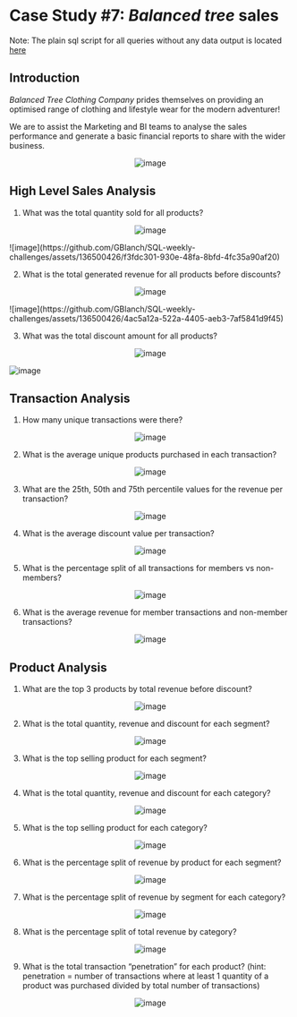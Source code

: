 
#  Case Study #7: _Balanced tree_ sales

Note: The plain sql script for all queries without any data output is located [here]()


## Introduction

_Balanced Tree Clothing Company_ prides themselves on providing an optimised range of clothing and lifestyle wear for the modern adventurer!

We are to assist the Marketing and BI teams to analyse the sales performance and generate a basic financial reports to share with the wider business.

<p align="center">
  <img src="https://github.com/GBlanch/SQL-weekly-challenges/assets/" alt="image">
</p>

## High Level Sales Analysis

1. What was the total quantity sold for all products?

<p align="center">
  <img src="https://github.com/GBlanch/SQL-weekly-challenges/assets/" alt="image">
</p>
![image](https://github.com/GBlanch/SQL-weekly-challenges/assets/136500426/f3fdc301-930e-48fa-8bfd-4fc35a90af20)


2. What is the total generated revenue for all products before discounts?

<p align="center">
  <img src="https://github.com/GBlanch/SQL-weekly-challenges/assets/" alt="image">
</p>
![image](https://github.com/GBlanch/SQL-weekly-challenges/assets/136500426/4ac5a12a-522a-4405-aeb3-7af5841d9f45)


3. What was the total discount amount for all products?

<p align="center">
  <img src="https://github.com/GBlanch/SQL-weekly-challenges/assets/" alt="image">
</p>

![image](https://github.com/GBlanch/SQL-weekly-challenges/assets/136500426/44b87458-24f9-4eda-b300-9b79c2743dff)



## Transaction Analysis

1. How many unique transactions were there?
<p align="center">
  <img src="https://github.com/GBlanch/SQL-weekly-challenges/assets/" alt="image">
</p>


2. What is the average unique products purchased in each transaction?
<p align="center">
  <img src="https://github.com/GBlanch/SQL-weekly-challenges/assets/" alt="image">
</p>


3. What are the 25th, 50th and 75th percentile values for the revenue per transaction?
<p align="center">
  <img src="https://github.com/GBlanch/SQL-weekly-challenges/assets/" alt="image">
</p>


4. What is the average discount value per transaction?
<p align="center">
  <img src="https://github.com/GBlanch/SQL-weekly-challenges/assets/" alt="image">
</p>


5. What is the percentage split of all transactions for members vs non-members?
<p align="center">
  <img src="https://github.com/GBlanch/SQL-weekly-challenges/assets/" alt="image">
</p>


6. What is the average revenue for member transactions and non-member transactions?
<p align="center">
  <img src="https://github.com/GBlanch/SQL-weekly-challenges/assets/" alt="image">
</p>


## Product Analysis

1. What are the top 3 products by total revenue before discount?
<p align="center">
  <img src="https://github.com/GBlanch/SQL-weekly-challenges/assets/" alt="image">
</p>


2. What is the total quantity, revenue and discount for each segment?
<p align="center">
  <img src="https://github.com/GBlanch/SQL-weekly-challenges/assets/" alt="image">
</p>


3. What is the top selling product for each segment?
<p align="center">
  <img src="https://github.com/GBlanch/SQL-weekly-challenges/assets/" alt="image">
</p>


4. What is the total quantity, revenue and discount for each category?
<p align="center">
  <img src="https://github.com/GBlanch/SQL-weekly-challenges/assets/" alt="image">
</p>


5. What is the top selling product for each category?
<p align="center">
  <img src="https://github.com/GBlanch/SQL-weekly-challenges/assets/" alt="image">
</p>


6. What is the percentage split of revenue by product for each segment?
<p align="center">
  <img src="https://github.com/GBlanch/SQL-weekly-challenges/assets/" alt="image">
</p>


7. What is the percentage split of revenue by segment for each category?
<p align="center">
  <img src="https://github.com/GBlanch/SQL-weekly-challenges/assets/" alt="image">
</p>


8. What is the percentage split of total revenue by category?
<p align="center">
  <img src="https://github.com/GBlanch/SQL-weekly-challenges/assets/" alt="image">
</p>


9. What is the total transaction “penetration” for each product? (hint: penetration = number of transactions where at least 1 quantity of a product was purchased divided by total number of transactions)
<p align="center">
  <img src="https://github.com/GBlanch/SQL-weekly-challenges/assets/" alt="image">
</p>

